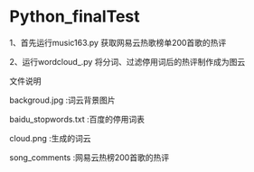 # Python_finalTest


1、首先运行music163.py 获取网易云热歌榜单200首歌的热评

2、运行wordcloud_.py  将分词、过滤停用词后的热评制作成为图云


文件说明

backgroud.jpg :词云背景图片

baidu_stopwords.txt :百度的停用词表

cloud.png :生成的词云

song_comments :网易云热榜200首歌的热评


